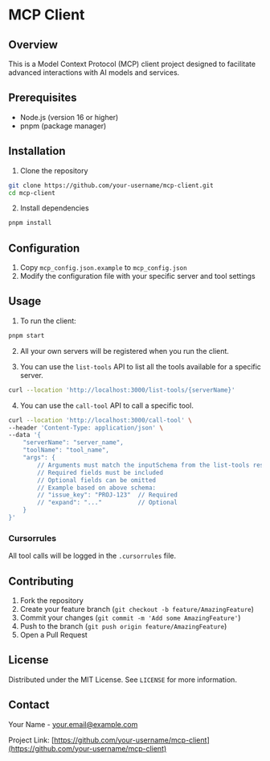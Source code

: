 # MCP Client

## Overview
This is a Model Context Protocol (MCP) client project designed to facilitate advanced interactions with AI models and services.

## Prerequisites
- Node.js (version 16 or higher)
- pnpm (package manager)

## Installation
1. Clone the repository
```bash
git clone https://github.com/your-username/mcp-client.git
cd mcp-client
```

2. Install dependencies
```bash
pnpm install
```

## Configuration
1. Copy `mcp_config.json.example` to `mcp_config.json`
2. Modify the configuration file with your specific server and tool settings


## Usage

1. To run the client:
```bash
pnpm start
```

2. All your own servers will be registered when you run the client.

3. You can use the `list-tools` API to list all the tools available for a specific server.
```bash
curl --location 'http://localhost:3000/list-tools/{serverName}'
```
4. You can use the `call-tool` API to call a specific tool.
```bash
curl --location 'http://localhost:3000/call-tool' \
--header 'Content-Type: application/json' \
--data '{
    "serverName": "server_name",
    "toolName": "tool_name",
    "args": {
        // Arguments must match the inputSchema from the list-tools response
        // Required fields must be included
        // Optional fields can be omitted
        // Example based on above schema:
        // "issue_key": "PROJ-123"  // Required
        // "expand": "..."          // Optional
    }
}'
```

### Cursorrules

All tool calls will be logged in the `.cursorrules` file.

## Contributing
1. Fork the repository
2. Create your feature branch (`git checkout -b feature/AmazingFeature`)
3. Commit your changes (`git commit -m 'Add some AmazingFeature'`)
4. Push to the branch (`git push origin feature/AmazingFeature`)
5. Open a Pull Request

## License
Distributed under the MIT License. See `LICENSE` for more information.

## Contact
Your Name - your.email@example.com

Project Link: [https://github.com/your-username/mcp-client](https://github.com/your-username/mcp-client)